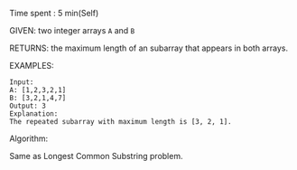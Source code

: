 Time spent :  5 min(Self)

GIVEN: two integer arrays `A` and `B`

RETURNS: the maximum length of an subarray that appears in both arrays.

EXAMPLES:

```
Input:
A: [1,2,3,2,1]
B: [3,2,1,4,7]
Output: 3
Explanation: 
The repeated subarray with maximum length is [3, 2, 1].
```

Algorithm:

Same as Longest Common Substring problem.